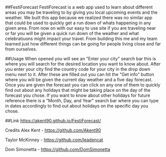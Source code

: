 ##FestiForecast
FestiForecast is a web app used to learn about different areas you may be traveling to by giving you local upcoming events and the weather. We built this app because we realized there was no similar app that could be used to quickly get a run down of whats happening in any given area. From now on with our easy to use site if you are traveling near or far you will be given a quick run down of the weather and what celebratiuons might impact your travel. From building this me and my team learned just how different things can be going for people living close and far from ourselves.

##Usage
When opened you will see an "Enter your city" search bar this is where you will search for the desired location you want to know about. After you enter your city find the country code for your city in the drop down menu next to it. After these are filled out you can hit the "Get info" button where you will be given the current day weather and a five day forecast. Once you are given the forecast you can click on any one of them to quickly find out about any holidays that might be taking place on the day of the forecast you chose. If you want to know about other holidays for future reference there is a "Month, Day, and Year" search bar where you can type in dates accordingly to find out about holidays on the specific day you chose.

##Link
https://akent90.github.io/FestiForecast/

Credits
Alex Kent - https://github.com/Akent90

Taylor McKinney - https://github.com/leadencat

Dom Simonetta - https://github.com/DomSimonetta